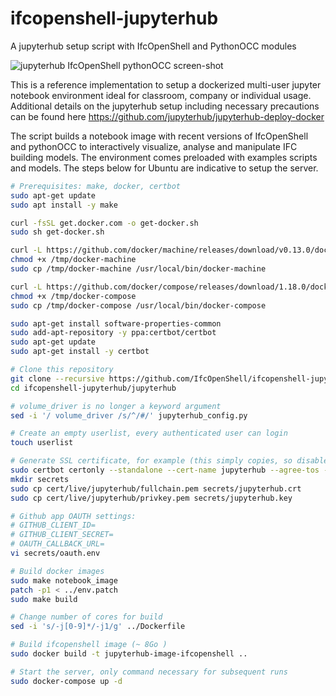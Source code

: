 # ifcopenshell-jupyterhub
A jupyterhub setup script with IfcOpenShell and PythonOCC modules

![jupyterhub IfcOpenShell pythonOCC screen-shot](https://raw.githubusercontent.com/IfcOpenShell/ifcopenshell-jupyterhub/master/static/screenshot.png)

This is a reference implementation to setup a dockerized multi-user jupyter notebook environment ideal for classroom, company or individual usage. Additional details on the jupyterhub setup including necessary precautions can be found here https://github.com/jupyterhub/jupyterhub-deploy-docker

The script builds a notebook image with recent versions of IfcOpenShell and pythonOCC to interactively visualize, analyse and manipulate IFC building models. The environment comes preloaded with examples scripts and models. The steps below for Ubuntu are indicative to setup the server.

~~~bash
# Prerequisites: make, docker, certbot
sudo apt-get update
sudo apt install -y make

curl -fsSL get.docker.com -o get-docker.sh
sudo sh get-docker.sh

curl -L https://github.com/docker/machine/releases/download/v0.13.0/docker-machine-`uname -s`-`uname -m` -o /tmp/docker-machine
chmod +x /tmp/docker-machine
sudo cp /tmp/docker-machine /usr/local/bin/docker-machine

curl -L https://github.com/docker/compose/releases/download/1.18.0/docker-compose-`uname -s`-`uname -m` -o /tmp/docker-compose
chmod +x /tmp/docker-compose
sudo cp /tmp/docker-compose /usr/local/bin/docker-compose

sudo apt-get install software-properties-common
sudo add-apt-repository -y ppa:certbot/certbot
sudo apt-get update
sudo apt-get install -y certbot

# Clone this repository
git clone --recursive https://github.com/IfcOpenShell/ifcopenshell-jupyterhub
cd ifcopenshell-jupyterhub/jupyterhub

# volume_driver is no longer a keyword argument
sed -i '/ volume_driver /s/^/#/' jupyterhub_config.py

# Create an empty userlist, every authenticated user can login
touch userlist

# Generate SSL certificate, for example (this simply copies, so disabled the certbot auto-update)
sudo certbot certonly --standalone --cert-name jupyterhub --agree-tos --no-eff-email --work-dir cert --logs-dir cert --config-dir cert
mkdir secrets
sudo cp cert/live/jupyterhub/fullchain.pem secrets/jupyterhub.crt
sudo cp cert/live/jupyterhub/privkey.pem secrets/jupyterhub.key

# Github app OAUTH settings:
# GITHUB_CLIENT_ID=
# GITHUB_CLIENT_SECRET=
# OAUTH_CALLBACK_URL=
vi secrets/oauth.env

# Build docker images
sudo make notebook_image
patch -p1 < ../env.patch
sudo make build

# Change number of cores for build
sed -i 's/-j[0-9]*/-j1/g' ../Dockerfile

# Build ifcopenshell image (~ 8Go ) 
sudo docker build -t jupyterhub-image-ifcopenshell ..

# Start the server, only command necessary for subsequent runs
sudo docker-compose up -d
~~~
